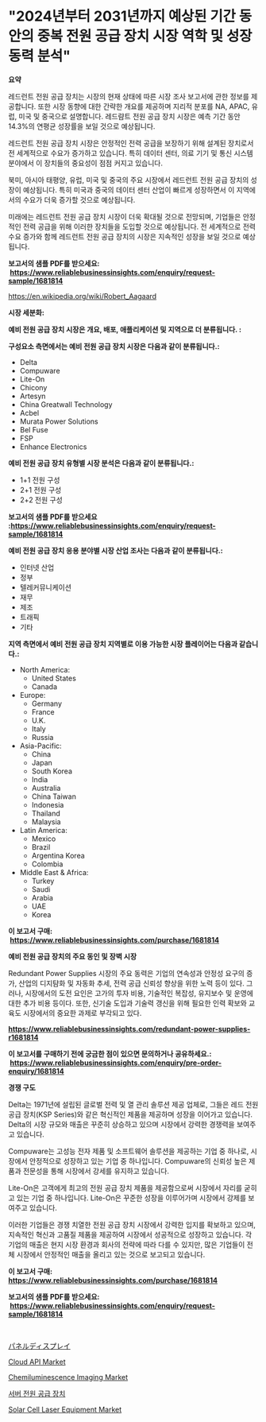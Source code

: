 <p><h1>"2024년부터 2031년까지 예상된 기간 동안의 중복 전원 공급 장치 시장 역학 및 성장 동력 분석"</h1></p><p><strong>요약</strong></p>
<p><p>레드런트 전원 공급 장치는 시장의 현재 상태에 따른 시장 조사 보고서에 관한 정보를 제공합니다. 또한 시장 동향에 대한 간략한 개요를 제공하며 지리적 분포를 NA, APAC, 유럽, 미국 및 중국으로 설명합니다. 레드럄트 전원 공급 장치 시장은 예측 기간 동안 14.3%의 연평균 성장률을 보일 것으로 예상됩니다.</p><p>레드런트 전원 공급 장치 시장은 안정적인 전력 공급을 보장하기 위해 설계된 장치로서 전 세계적으로 수요가 증가하고 있습니다. 특히 데이터 센터, 의료 기기 및 통신 시스템 분야에서 이 장치들의 중요성이 점점 커지고 있습니다.</p><p>북미, 아시아 태평양, 유럽, 미국 및 중국의 주요 시장에서 레드런트 전원 공급 장치의 성장이 예상됩니다. 특히 미국과 중국의 데이터 센터 산업이 빠르게 성장하면서 이 지역에서의 수요가 더욱 증가할 것으로 예상됩니다.</p><p>미래에는 레드런트 전원 공급 장치 시장이 더욱 확대될 것으로 전망되며, 기업들은 안정적인 전력 공급을 위해 이러한 장치들을 도입할 것으로 예상됩니다. 전 세계적으로 전력 수요 증가와 함께 레드런트 전원 공급 장치의 시장은 지속적인 성장을 보일 것으로 예상됩니다.</p></p>
<p><strong>보고서의 샘플 PDF를 받으세요: &nbsp;<a href="https://www.reliablebusinessinsights.com/enquiry/request-sample/1681814">https://www.reliablebusinessinsights.com/enquiry/request-sample/1681814</a></strong></p>
<p><a href="https://en.wikipedia.org/wiki/Robert_Aagaard">https://en.wikipedia.org/wiki/Robert_Aagaard</a></p>
<p><strong>시장 세분화:</strong></p>
<p><strong> 예비 전원 공급 장치 시장은 개요, 배포, 애플리케이션 및 지역으로 더 분류됩니다. :</strong></p>
<p><strong>구성요소 측면에서는 예비 전원 공급 장치 시장은 다음과 같이 분류됩니다.:</strong></p>
<p><ul><li>Delta</li><li>Compuware</li><li>Lite-On</li><li>Chicony</li><li>Artesyn</li><li>China Greatwall Technology</li><li>Acbel</li><li>Murata Power Solutions</li><li>Bel Fuse</li><li>FSP</li><li>Enhance Electronics</li></ul></p>
<p><strong> 예비 전원 공급 장치 유형별 시장 분석은 다음과 같이 분류됩니다.:</strong></p>
<p><ul><li>1+1 전원 구성</li><li>2+1 전원 구성</li><li>2+2 전원 구성</li></ul></p>
<p><strong>보고서의 샘플 PDF를 받으세요 :<a href="https://www.reliablebusinessinsights.com/enquiry/request-sample/1681814">https://www.reliablebusinessinsights.com/enquiry/request-sample/1681814</a></strong></p>
<p><strong> 예비 전원 공급 장치 응용 분야별 시장 산업 조사는 다음과 같이 분류됩니다.:</strong></p>
<p><ul><li>인터넷 산업</li><li>정부</li><li>텔레커뮤니케이션</li><li>재무</li><li>제조</li><li>트래픽</li><li>기타</li></ul></p>
<p><strong>지역 측면에서 예비 전원 공급 장치 지역별로 이용 가능한 시장 플레이어는 다음과 같습니다.:</strong></p>
<p><ul>
    <li>
        North America:
        <ul>
            <li>United States</li>
            <li>Canada</li>
        </ul>
    </li>
    <li>
        Europe:
        <ul>
            <li>Germany</li>
            <li>France</li>
            <li>U.K.</li>
            <li>Italy</li>
            <li>Russia</li>
        </ul>
    </li>
    <li>
        Asia-Pacific:
        <ul>
            <li>China</li>
            <li>Japan</li>
            <li>South Korea</li>
            <li>India</li>
            <li>Australia</li>
            <li>China Taiwan</li>
            <li>Indonesia</li>
            <li>Thailand</li>
            <li>Malaysia</li>
        </ul>
    </li>
    <li>
        Latin America:
        <ul>
            <li>Mexico</li>
            <li>Brazil</li>
            <li>Argentina Korea</li>
            <li>Colombia</li>
        </ul>
    </li>
    <li>
        Middle East & Africa:
        <ul>
            <li>Turkey</li>
            <li>Saudi</li>
            <li>Arabia</li>
            <li>UAE</li>
            <li>Korea</li>
        </ul>
    </li>
    </ul></p>
<p><strong>이 보고서 구매: &nbsp;<a href="https://www.reliablebusinessinsights.com/purchase/1681814">https://www.reliablebusinessinsights.com/purchase/1681814</a></strong></p>
<p><strong>예비 전원 공급 장치의 주요 동인 및 장벽 시장</strong></p>
<p><p>Redundant Power Supplies 시장의 주요 동력은 기업의 연속성과 안정성 요구의 증가, 산업의 디지턈화 및 자동화 추세, 전력 공급 신뢰성 향상을 위한 노력 등이 있다. 그러나, 시장에서의 도전 요인은 고가의 투자 비용, 기술적인 복잡성, 유지보수 및 운영에 대한 추가 비용 등이다. 또한, 신기술 도입과 기술력 갱신을 위해 필요한 인력 확보와 교육도 시장에서의 중요한 과제로 부각되고 있다.</p></p>
<p><strong><a href="https://www.reliablebusinessinsights.com/redundant-power-supplies-r1681814">https://www.reliablebusinessinsights.com/redundant-power-supplies-r1681814</a></strong></p>
<p><strong>이 보고서를 구매하기 전에 궁금한 점이 있으면 문의하거나 공유하세요.: &nbsp;<a href="https://www.reliablebusinessinsights.com/enquiry/pre-order-enquiry/1681814">https://www.reliablebusinessinsights.com/enquiry/pre-order-enquiry/1681814</a></strong></p>
<p><strong>경쟁 구도</strong></p>
<p><p>Delta는 1971년에 설립된 글로벌 전력 및 열 관리 솔루션 제공 업체로, 그들은 레드 전원 공급 장치(KSP Series)와 같은 혁신적인 제품을 제공하며 성장을 이어가고 있습니다. Delta의 시장 규모와 매출은 꾸준히 상승하고 있으며 시장에서 강력한 경쟁력을 보여주고 있습니다.</p><p>Compuware는 고성능 전자 제품 및 소프트웨어 솔루션을 제공하는 기업 중 하나로, 시장에서 안정적으로 성장하고 있는 기업 중 하나입니다. Compuware의 신뢰성 높은 제품과 전문성을 통해 시장에서 강세를 유지하고 있습니다.</p><p>Lite-On은 고객에게 최고의 전원 공급 장치 제품을 제공함으로써 시장에서 자리를 굳히고 있는 기업 중 하나입니다. Lite-On은 꾸준한 성장을 이루어가며 시장에서 강제를 보여주고 있습니다.</p><p>이러한 기업들은 경쟁 치열한 전원 공급 장치 시장에서 강력한 입지를 확보하고 있으며, 지속적인 혁신과 고품질 제품을 제공하여 시장에서 성공적으로 성장하고 있습니다. 각 기업의 매출은 현지 시장 환경과 회사의 전략에 따라 다를 수 있지만, 많은 기업들이 전체 시장에서 안정적인 매출을 올리고 있는 것으로 보고되고 있습니다.</p></p>
<p><strong>이 보고서 구매: &nbsp; <a href="https://www.reliablebusinessinsights.com/purchase/1681814">https://www.reliablebusinessinsights.com/purchase/1681814</a></strong></p>
<p><strong>보고서의 샘플 PDF를 받으세요: &nbsp;<a href="https://www.reliablebusinessinsights.com/enquiry/request-sample/1681814">https://www.reliablebusinessinsights.com/enquiry/request-sample/1681814</a></strong><strong></strong></p>
<p>&nbsp;</p>
<p><p><a href="https://medium.com/@josephmiller1959/%E3%83%91%E3%83%8D%E3%83%AB%E3%83%87%E3%82%A3%E3%82%B9%E3%83%97%E3%83%AC%E3%82%A4%E5%B8%82%E5%A0%B4%E3%81%AE%E5%8B%95%E5%90%91%E3%81%AE%E6%8E%A2%E6%B1%82-%E3%82%B0%E3%83%AD%E3%83%BC%E3%83%90%E3%83%AB%E3%83%88%E3%83%AC%E3%83%B3%E3%83%89%E3%81%A8%E5%B0%86%E6%9D%A5%E3%81%AE%E6%88%90%E9%95%B7%E8%A6%8B%E9%80%9A%E3%81%97-2024%E5%B9%B4-2031%E5%B9%B4-%E3%82%92114%E3%83%9A%E3%83%BC%E3%82%B8%E3%81%A7%E3%82%AB%E3%83%90%E3%83%BC-3a66c03269a4">パネルディスプレイ</a></p><p><a href="https://github.com/dancokkoe288/Market-Research-Report-List-1/blob/main/cloud-api-market.md">Cloud API Market</a></p><p><a href="https://github.com/kumertitash/Market-Research-Report-List-1/blob/main/chemiluminescence-imaging-market.md">Chemiluminescence Imaging Market</a></p><p><a href="https://github.com/sougarounis/Market-Research-Report-List-4/blob/main/1320137122840.md">서버 전원 공급 장치</a></p><p><a href="https://medium.com/@lottierunte68/solar-cell-laser-equipment-market-growth-outlook-from-2024-to-2031-and-it-is-projecting-at-10-5-1f53bb8cbb63">Solar Cell Laser Equipment Market</a></p></p>